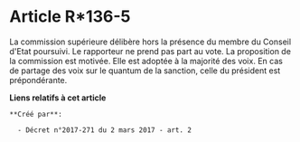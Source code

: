 # Article R*136-5

La commission supérieure délibère hors la présence du membre du Conseil d'Etat poursuivi. Le rapporteur ne prend pas part au
vote. La proposition de la commission est motivée. Elle est adoptée à la majorité des voix. En cas de partage des voix sur le
quantum de la sanction, celle du président est prépondérante.

**Liens relatifs à cet article**

	**Créé par**:

	  - Décret n°2017-271 du 2 mars 2017 - art. 2
